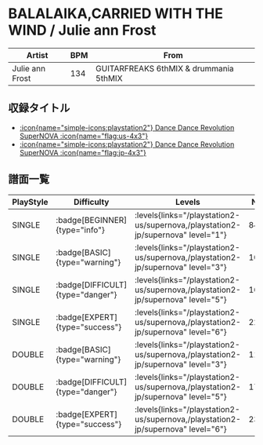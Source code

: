 # BALALAIKA,CARRIED WITH THE WIND / Julie ann Frost

|Artist|BPM|From|
|------|---|----|
|Julie ann Frost|134|GUITARFREAKS 6thMIX & drummania 5thMIX|

## 収録タイトル

- [:icon{name="simple-icons:playstation2"} Dance Dance Revolution SuperNOVA :icon{name="flag:us-4x3"}](/playstation2-us/supernova)
- [:icon{name="simple-icons:playstation2"} Dance Dance Revolution SuperNOVA :icon{name="flag:jp-4x3"}](/playstation2-jp/supernova)

## 譜面一覧

|PlayStyle|Difficulty|Levels|Notes|Movie|
|---------|----------|------|-----|-----|
|SINGLE| :badge[BEGINNER]{type="info"}| :levels{links="/playstation2-us/supernova,/playstation2-jp/supernova" level="1"}|84/0||
|SINGLE| :badge[BASIC]{type="warning"}| :levels{links="/playstation2-us/supernova,/playstation2-jp/supernova" level="3"}|109/22||
|SINGLE| :badge[DIFFICULT]{type="danger"}| :levels{links="/playstation2-us/supernova,/playstation2-jp/supernova" level="5"}|169/30||
|SINGLE| :badge[EXPERT]{type="success"}| :levels{links="/playstation2-us/supernova,/playstation2-jp/supernova" level="6"}|227/17||
|DOUBLE| :badge[BASIC]{type="warning"}| :levels{links="/playstation2-us/supernova,/playstation2-jp/supernova" level="3"}|118/20||
|DOUBLE| :badge[DIFFICULT]{type="danger"}| :levels{links="/playstation2-us/supernova,/playstation2-jp/supernova" level="5"}|170/32||
|DOUBLE| :badge[EXPERT]{type="success"}| :levels{links="/playstation2-us/supernova,/playstation2-jp/supernova" level="6"}|230/17||
